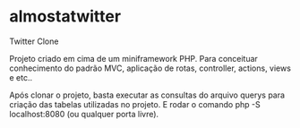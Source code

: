 # almostatwitter
Twitter Clone

Projeto criado em cima de um miniframework PHP.
Para conceituar conhecimento do padrão MVC, aplicação de rotas, controller, actions, views e etc..

Após clonar o projeto, basta executar as consultas do arquivo querys para criação das tabelas utilizadas no projeto.
E rodar o comando php -S localhost:8080 (ou qualquer porta livre).
